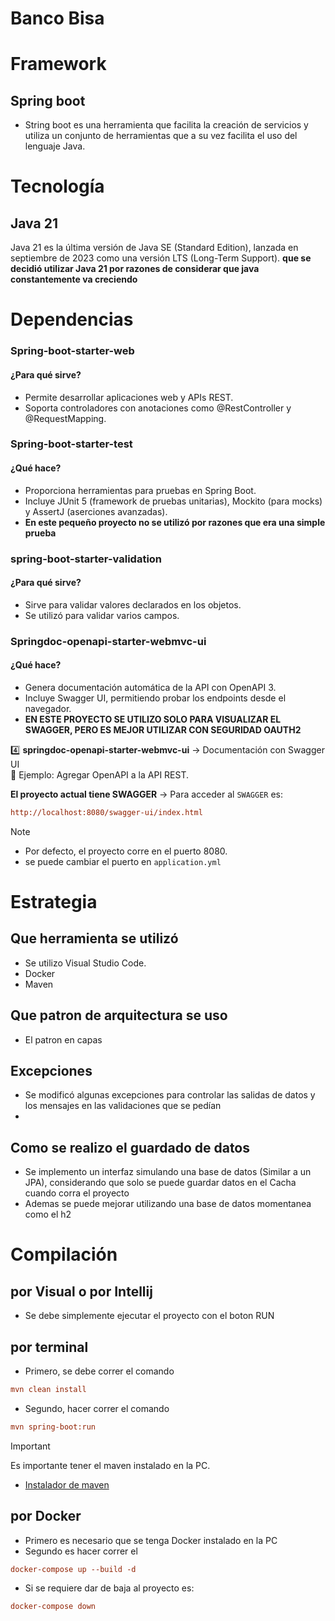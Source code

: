 
# Banco Bisa


# Framework

## Spring boot

- String boot es una herramienta que facilita la creación de servicios y utiliza un conjunto de herramientas que a su vez facilita el uso del lenguaje Java.

# Tecnología

## Java 21

Java 21 es la última versión de Java SE (Standard Edition), lanzada en septiembre de 2023 como una versión LTS (Long-Term Support).
**que se decidió utilizar Java 21 por razones de considerar que java constantemente va creciendo**

# Dependencias

### Spring-boot-starter-web
#### ¿Para qué sirve?
- Permite desarrollar aplicaciones web y APIs REST.
- Soporta controladores con anotaciones como @RestController y @RequestMapping.

### Spring-boot-starter-test
#### ¿Qué hace?
- Proporciona herramientas para pruebas en Spring Boot.
- Incluye JUnit 5 (framework de pruebas unitarias), Mockito (para mocks) y AssertJ (aserciones avanzadas).
- **En este pequeño proyecto no se utilizó por razones que era una simple prueba**

### spring-boot-starter-validation
#### ¿Para qué sirve?
- Sirve para validar valores declarados en los objetos.
- Se utilizó para validar varios campos.


### Springdoc-openapi-starter-webmvc-ui
#### ¿Qué hace?
- Genera documentación automática de la API con OpenAPI 3.
- Incluye Swagger UI, permitiendo probar los endpoints desde el navegador.
- **EN ESTE PROYECTO SE UTILIZO SOLO PARA VISUALIZAR EL SWAGGER, PERO ES MEJOR UTILIZAR CON SEGURIDAD OAUTH2**

4️⃣ **springdoc-openapi-starter-webmvc-ui** → Documentación con Swagger UI  
📌 Ejemplo: Agregar OpenAPI a la API REST.

**El proyecto actual tiene SWAGGER** → Para acceder al  `SWAGGER` es:
```ini
http://localhost:8080/swagger-ui/index.html
```
> [!NOTE]
> - Por defecto, el proyecto corre en el puerto 8080.
> - se puede cambiar el puerto en `application.yml`


# Estrategia

## Que herramienta se utilizó

- Se utilizo Visual Studio Code.
- Docker
- Maven

## Que patron de arquitectura se uso
- El patron en capas

## Excepciones
- Se modificó algunas excepciones para controlar las salidas de datos y los mensajes en las validaciones que se pedían
- 
## Como se realizo el guardado de datos
- Se implemento un interfaz simulando una base de datos (Similar a un JPA), considerando que solo se puede guardar datos en el Cacha cuando corra el proyecto
- Ademas se puede mejorar utilizando una base de datos momentanea como el h2



# Compilación 

## por Visual o por Intellij
- Se debe simplemente ejecutar el proyecto con el boton RUN

## por terminal

- Primero, se debe correr el comando
```ini
mvn clean install 
```
- Segundo, hacer correr el comando
```ini
mvn spring-boot:run 
```
> [!IMPORTANT]
> Es importante tener el maven instalado en la PC.
> - [Instalador de maven](https://maven.apache.org/install.html)

## por Docker


- Primero es necesario que se tenga Docker instalado en la PC
- Segundo es hacer correr el 
```ini
docker-compose up --build -d
```
- Si se requiere dar de baja al proyecto es:
```ini
docker-compose down    
```

